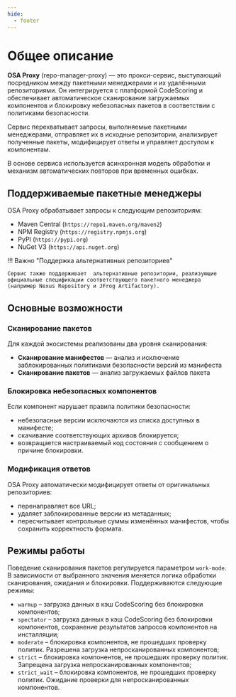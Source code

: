 ```yaml
---
hide:
  - footer
---
```


# Общее описание

**OSA Proxy** (repo-manager-proxy) — это прокси-сервис, выступающий посредником между пакетными менеджерами и их удалёнными репозиториями. Он интегрируется с платформой CodeScoring и обеспечивает автоматическое сканирование загружаемых компонентов и блокировку небезопасных пакетов в соответствии с политиками безопасности.

Сервис перехватывает запросы, выполняемые пакетными менеджерами, отправляет их в исходные репозитории, анализирует полученные пакеты, модифицирует ответы и управляет доступом к компонентам.

В основе сервиса используется асинхронная модель обработки и механизм автоматических повторов при временных ошибках.

## Поддерживаемые пакетные менеджеры

OSA Proxy обрабатывает запросы к следующим репозиториям:

- Maven Central (`https://repo1.maven.org/maven2`)
- NPM Registry (`https://registry.npmjs.org`)
- PyPI (`https://pypi.org`)
- NuGet V3 (`https://api.nuget.org`)

!!! Важно "Поддержка альтернативных репозиториев"

    Сервис также поддерживает  альтернативные репозитории, реализующие официальные спецификации соответствующего пакетного менеджера (например Nexus Repository и JFrog Artifactory).

## Основные возможности

### Сканирование пакетов

Для каждой экосистемы реализованы два уровня сканирования:

- **Сканирование манифестов** — анализ и исключение заблокированных политиками безопасности версий из манифеста
- **Сканирование пакетов** — анализ загружаемых файлов пакета

### Блокировка небезопасных компонентов

Если компонент нарушает правила политики безопасности:

- небезопасные версии исключаются из списка доступных в манифесте;
- скачивание соответствующих архивов блокируется;
- возвращается настраиваемый код состояния с сообщением о причине блокировки.

### Модификация ответов

OSA Proxy автоматически модифицирует ответы от оригинальных репозиториев:

- перенаправляет все URL;
- удаляет заблокированные версии из метаданных;
- пересчитывает контрольные суммы изменённых манифестов, чтобы сохранить корректность формата.

## Режимы работы

Поведение сканирования пакетов регулируется параметром `work-mode`. В зависимости от выбранного значения меняется логика обработки сканирования, ожидания и блокировки. Поддерживаются следующие режимы:

- `warmup` – загрузка данных в кэш CodeScoring без блокировки компонентов;
- `spectator` – загрузка данных в кэш CodeScoring без блокировки компонентов, сохранение результатов запросов компонентов на инсталляции;
- `moderate` – блокировка компонентов, не прошедших проверку политик. Разрешена загрузка непросканированных компонентов;
- `strict` – блокировка компонентов, не прошедших проверку политик. Запрещена загрузка непросканированных компонентов;
- `strict_wait` – блокировка компонентов, не прошедших проверку политик. Ожидание проверки для непросканированных компонентов.
